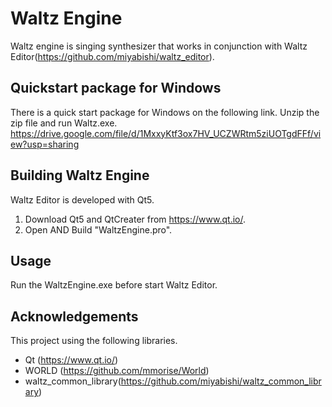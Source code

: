 # Waltz Engine
Waltz engine is singing synthesizer that works in conjunction with Waltz Editor(https://github.com/miyabishi/waltz_editor).

## Quickstart package for Windows
There is a quick start package for Windows on the following link. Unzip the zip file and run Waltz.exe.
https://drive.google.com/file/d/1MxxyKtf3ox7HV_UCZWRtm5ziUOTgdFFf/view?usp=sharing

## Building Waltz Engine
Waltz Editor is developed with Qt5.
1. Download Qt5 and QtCreater from https://www.qt.io/.
1. Open AND Build "WaltzEngine.pro".

## Usage
Run the WaltzEngine.exe before start Waltz Editor.

## Acknowledgements
This project using the following libraries.
- Qt (https://www.qt.io/)
- WORLD (https://github.com/mmorise/World)
- waltz_common_library(https://github.com/miyabishi/waltz_common_library)
